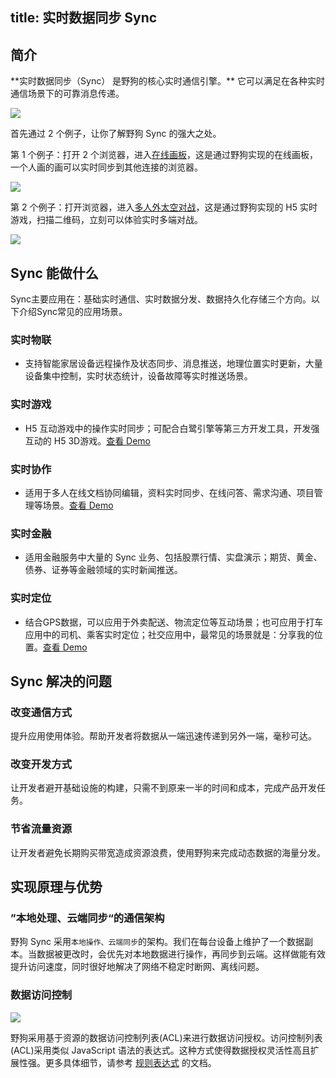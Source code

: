 title: 实时数据同步 Sync
---
<h2 id='简介' class="article-heading top-heading">简介</h2>
**实时数据同步（Sync） 是野狗的核心实时通信引擎。** 它可以满足在各种实时通信场景下的可靠消息传递。

![](/images/syncdevices.png)

首先通过 2 个例子，让你了解野狗 Sync 的强大之处。

第 1 个例子：打开 2 个浏览器，进入[在线画板](http://drawing.wilddogapp.com/)，这是通过野狗实现的在线画板，一个人画的画可以实时同步到其他连接的浏览器。

![](/images/sketchboard.png)

第 2 个例子：打开浏览器，进入[多人外太空对战](https://www.wilddog.com/examples/game#)，这是通过野狗实现的 H5 实时游戏，扫描二维码，立刻可以体验实时多端对战。

![](/images/starwar.png)



## Sync 能做什么 
Sync主要应用在：基础实时通信、实时数据分发、数据持久化存储三个方向。以下介绍Sync常见的应用场景。

### 实时物联
- 支持智能家居设备远程操作及状态同步、消息推送，地理位置实时更新，大量设备集中控制，实时状态统计，设备故障等实时推送场景。

### 实时游戏
- H5 互动游戏中的操作实时同步；可配合白鹭引擎等第三方开发工具，开发强互动的 H5 3D游戏。[查看 Demo](http://starwars.wilddogapp.com/)

### 实时协作
- 适用于多人在线文档协同编辑，资料实时同步、在线问答、需求沟通、项目管理等场景。[查看 Demo](http://wildpad.wilddogapp.com/#1)

### 实时金融

- 适用金融服务中大量的 Sync 业务、包括股票行情、实盘演示；期货、黄金、债券、证券等金融领域的实时新闻推送。


### 实时定位

- 结合GPS数据，可以应用于外卖配送、物流定位等互动场景；也可应用于打车应用中的司机、乘客实时定位；社交应用中，最常见的场景就是：分享我的位置。[查看 Demo](http://geomap.wilddogapp.com/)



## Sync 解决的问题

### 改变通信方式
提升应用使用体验。帮助开发者将数据从一端迅速传递到另外一端，毫秒可达。

### 改变开发方式
让开发者避开基础设施的构建，只需不到原来一半的时间和成本，完成产品开发任务。

### 节省流量资源
让开发者避免长期购买带宽造成资源浪费，使用野狗来完成动态数据的海量分发。


## 实现原理与优势

### ”本地处理、云端同步“的通信架构


野狗 Sync 采用`本地操作、云端同步`的架构。我们在每台设备上维护了一个数据副本。当数据被更改时，会优先对本地数据进行操作，再同步到云端。这样做能有效提升访问速度，同时很好地解决了网络不稳定时断网、离线问题。


### 数据访问控制

![](/images/protect.png)

野狗采用基于资源的数据访问控制列表(ACL)来进行数据访问授权。访问控制列表(ACL)采用类似 JavaScript 语法的表达式。这种方式使得数据授权灵活性高且扩展性强。更多具体细节，请参考 [规则表达式](/guide/sync/rules/introduce.html) 的文档。



 

  




